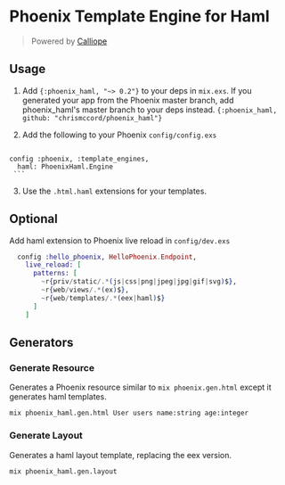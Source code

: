 # Phoenix Template Engine for Haml

> Powered by [Calliope](https://github.com/nurugger07/calliope)


## Usage

  1. Add `{:phoenix_haml, "~> 0.2"}` to your deps in `mix.exs`.
     If you generated your app from the Phoenix master branch,
     add phoenix_haml's master branch to your deps instead.
     `{:phoenix_haml, github: "chrismccord/phoenix_haml"}`
  2. Add the following to your Phoenix `config/config.exs`

     ```elixir
    config :phoenix, :template_engines,
      haml: PhoenixHaml.Engine
     ```
  3. Use the `.html.haml` extensions for your templates.

## Optional

Add haml extension to Phoenix live reload in `config/dev.exs`

```elixir
  config :hello_phoenix, HelloPhoenix.Endpoint,
    live_reload: [
      patterns: [
        ~r{priv/static/.*(js|css|png|jpeg|jpg|gif|svg)$},
        ~r{web/views/.*(ex)$},
        ~r{web/templates/.*(eex|haml)$}
      ]
    ]
```

## Generators

### Generate Resource

Generates a Phoenix resource similar to ```mix phoenix.gen.html``` except it generates 
haml templates.

```
mix phoenix_haml.gen.html User users name:string age:integer
```

### Generate Layout

Generates a haml layout template, replacing the eex version.

```
mix phoenix_haml.gen.layout
```
